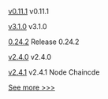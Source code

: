 
[v0.11.1](https://github.com/hyperledger/firefly/releases/tag/v0.11.1) v0.11.1

[v3.1.0](https://github.com/hyperledger/firefly-ethconnect/releases/tag/v3.1.0) v3.1.0

[0.24.2](https://github.com/hyperledger/aries-vcx/releases/tag/0.24.2) Release 0.24.2

[v2.4.0](https://github.com/hyperledger/fabric/releases/tag/v2.4.0) v2.4.0

[v2.4.1](https://github.com/hyperledger/fabric-chaincode-node/releases/tag/v2.4.1) v2.4.1 Node Chaincde


[See more >>>](https://start-here.hyperledger.org/releases)
